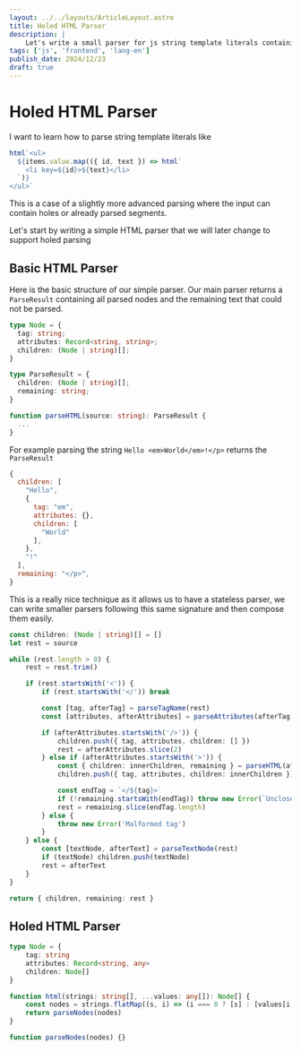 ```yaml
---
layout: ../../layouts/ArticleLayout.astro
title: Holed HTML Parser
description: |
    Let's write a small parser for js string template literals containing HTML
tags: ['js', 'frontend', 'lang-en']
publish_date: 2024/12/23
draft: true
---
```


# Holed HTML Parser

I want to learn how to parse string template literals like

<!-- prettier-ignore -->
```js
html`<ul>
  ${items.value.map(({ id, text }) => html`
    <li key=${id}>${text}</li>
  `)}
</ul>`
```

This is a case of a slightly more advanced parsing where the input can contain holes or already
parsed segments.

Let's start by writing a simple HTML parser that we will later change to support holed parsing

## Basic HTML Parser

Here is the basic structure of our simple parser. Our main parser returns a `ParseResult` containing
all parsed nodes and the remaining text that could not be parsed.

```ts
type Node = {
  tag: string;
  attributes: Record<string, string>;
  children: (Node | string)[];
}

type ParseResult = {
  children: (Node | string)[];
  remaining: string;
}

function parseHTML(source: string): ParseResult {
  ...
}
```

For example parsing the string `Hello <em>World</em>!</p>` returns the `ParseResult`

```js
{
  children: [
    "Hello",
    {
      tag: "em",
      attributes: {},
      children: [
        "World"
      ],
    },
    "!"
  ],
  remaining: "</p>",
}
```

This is a really nice technique as it allows us to have a stateless parser, we can write smaller
parsers following this same signature and then compose them easily.

```ts
const children: (Node | string)[] = []
let rest = source

while (rest.length > 0) {
    rest = rest.trim()

    if (rest.startsWith('<')) {
        if (rest.startsWith('</')) break

        const [tag, afterTag] = parseTagName(rest)
        const [attributes, afterAttributes] = parseAttributes(afterTag)

        if (afterAttributes.startsWith('/>')) {
            children.push({ tag, attributes, children: [] })
            rest = afterAttributes.slice(2)
        } else if (afterAttributes.startsWith('>')) {
            const { children: innerChildren, remaining } = parseHTML(afterAttributes.slice(1))
            children.push({ tag, attributes, children: innerChildren })

            const endTag = `</${tag}>`
            if (!remaining.startsWith(endTag)) throw new Error(`Unclosed tag: ${tag}`)
            rest = remaining.slice(endTag.length)
        } else {
            throw new Error('Malformed tag')
        }
    } else {
        const [textNode, afterText] = parseTextNode(rest)
        if (textNode) children.push(textNode)
        rest = afterText
    }
}

return { children, remaining: rest }
```

## Holed HTML Parser

```ts
type Node = {
    tag: string
    attributes: Record<string, any>
    children: Node[]
}

function html(strings: string[], ...values: any[]): Node[] {
    const nodes = strings.flatMap((s, i) => (i === 0 ? [s] : [values[i - 1], s]))
    return parseNodes(nodes)
}

function parseNodes(nodes) {}
```
